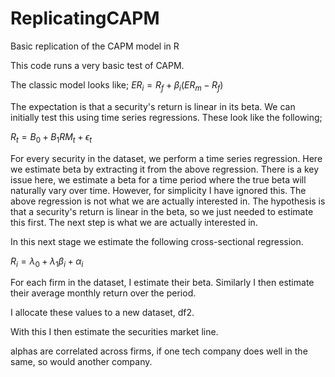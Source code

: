 # ReplicatingCAPM
Basic replication of the CAPM model in R

This code runs a very basic test of CAPM. 

The classic model looks like;
$ER_{i} = R_{f} + \beta_{i}(ER_{m} - R_{f})$

The expectation is that a security's return is linear in its beta. We can initially test this using time series regressions. These look like the following;

$R_{t} = B_{0} + B_{1}RM_{t} + \epsilon_{t}$

For every security in the dataset, we perform a time series regression. Here we estimate beta by extracting it from the above regression. There is a key issue here, we estimate a beta for a time period where the true beta will naturally vary over time. However, for simplicity I have ignored this. The above regression is not what we are actually interested in. The hypothesis is that a security's return is linear in the beta, so we just needed to estimate this first. The next step is what we are actually interested in.

In this next stage we estimate the following cross-sectional regression.

$R_{i} = \lambda_{0} + \lambda_{1}\beta_{i} + \alpha_{i}$

For each firm in the dataset, I estimate their beta. Similarly I then estimate their average monthly return over the period.

I allocate these values to a new dataset, df2.

With this I then estimate the securities market line.

alphas are correlated across firms, if one tech company does well in the same, so would another company. 